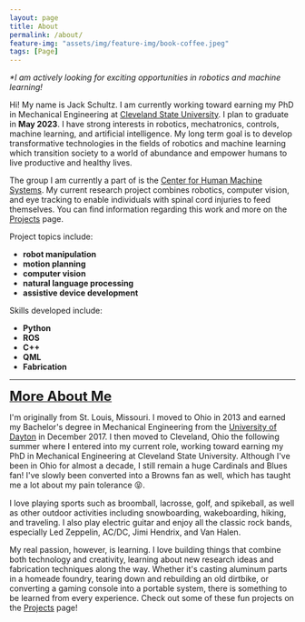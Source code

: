 ```yaml
---
layout: page
title: About
permalink: /about/
feature-img: "assets/img/feature-img/book-coffee.jpeg"
tags: [Page]
---
```


<p>
    <em>*I am actively looking for exciting opportunities in robotics and machine learning!</em>
</p>

<p>
    Hi! My name is Jack Schultz. I am currently working toward earning my PhD in Mechanical Engineering at 
    <a href="https://www.csuohio.edu/" target="_blank">Cleveland State University</a>. I plan to graduate in <strong>May 2023</strong>. 
    I have strong interests in robotics, mechatronics, controls, machine learning, and artificial intelligence. My long term 
    goal is to develop transformative technologies in the fields of robotics and machine learning which transition society 
    to a world of abundance and empower humans to live productive and healthy lives.
</p> 
    
<p>
    The group I am currently a part of is the <a href="http://chms.csuohio.edu/" target="_blank">Center for Human Machine Systems</a>.  
    My current research project combines robotics, computer vision, and eye tracking 
    to enable individuals with spinal cord injuries to feed themselves. You can find information regarding this work and 
    more on the <a href="http://jschultz299.github.io/projects/">Projects</a> page.
</p>

<p>
    Project topics include:
</p>
<ul>
  <li><strong>robot manipulation</strong></li>
  <li><strong>motion planning</strong></li>
  <li><strong>computer vision</strong></li>
  <li><strong>natural language processing</strong></li>
  <li><strong>assistive device development</strong></li>
</ul>

<p>Skills developed include:</p>
<ul>
  <li><strong>Python</strong></li>
  <li><strong>ROS</strong></li>
  <li><strong>C++</strong></li>
  <li><strong>QML</strong></li>
  <li><strong>Fabrication</strong></li>
</ul>

<hr/>

<p>
    <strong><u><font size="+2">More About Me</font></u></strong>
</p>

<p>
    I'm originally from St. Louis, Missouri.
    I moved to Ohio in 2013 and earned my Bachelor's degree in Mechanical Engineering from the <a href="https://udayton.edu/" target="_blank">University of Dayton</a> in December 2017. I then moved to Cleveland, Ohio the following summer where I entered into my current role, 
    working toward earning my PhD in Mechanical Engineering at Cleveland State University. Although I've been in Ohio 
    for almost a decade, I still remain a huge Cardinals and Blues fan! I've slowly been converted into a Browns 
    fan as well, which has taught me a lot about my pain tolerance <font face="Segoe UI Symbol">&#128541;</font>.
</p>

<p>
    I love playing sports such as broomball, lacrosse, golf, and spikeball, as well as other outdoor 
    activities including snowboarding, wakeboarding, hiking, and traveling. I also play electric guitar and enjoy 
    all the classic rock bands, especially Led Zeppelin, AC/DC, Jimi Hendrix, and Van Halen.
</p>

<p> 
    My real passion, however, is learning. I love building things that combine both technology and creativity, learning 
    about new research ideas and fabrication techniques along the way. Whether it's casting aluminum 
    parts in a homeade foundry, tearing down and rebuilding an old dirtbike, or converting a gaming console into a 
    portable system, there is something to be learned from every experience. Check out some of these fun projects on the 
    <a href="http://jschultz299.github.io/projects/">Projects</a> page!
</p>